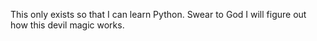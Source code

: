This only exists so that I can learn Python. Swear to God I will figure out how this devil magic works.
